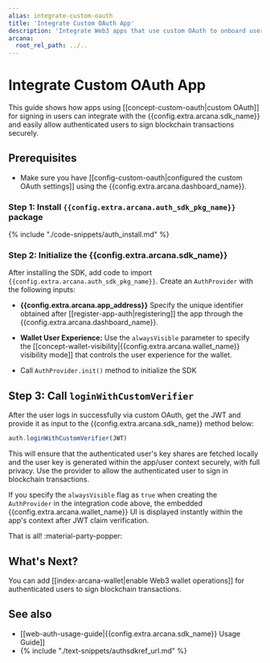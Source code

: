 ```yaml
---
alias: integrate-custom-oauth
title: 'Integrate Custom OAuth App'
description: 'Integrate Web3 apps that use custom OAuth to onboard users and then assign users.'
arcana:
  root_rel_path: ../..
---
```


# Integrate Custom OAuth App

This guide shows how apps using [[concept-custom-oauth|custom OAuth]] for signing in users can integrate with the {{config.extra.arcana.sdk_name}} and easily allow authenticated users to sign blockchain transactions securely.

<!--
[Try Auth Example :material-rocket-launch:](https://9mt0h4.csb.app/){ .md-button .md-button--primary}
-->

## Prerequisites

* Make sure you have [[config-custom-oauth|configured the custom OAuth settings]] using the {{config.extra.arcana.dashboard_name}}.

### Step 1: Install `{{config.extra.arcana.auth_sdk_pkg_name}}` package

{% include "./code-snippets/auth_install.md" %}

### Step 2: Initialize the {{config.extra.arcana.sdk_name}}

After installing the SDK, add code to import `{{config.extra.arcana.auth_sdk_pkg_name}}`. Create an `AuthProvider` with the following inputs:

* **{{config.extra.arcana.app_address}}** Specify the unique identifier obtained after [[register-app-auth|registering]] the app through the {{config.extra.arcana.dashboard_name}}.

* **Wallet User Experience:** Use the `alwaysVisible` parameter to specify the [[concept-wallet-visibility|{{config.extra.arcana.wallet_name}} visibility mode]] that controls the user experience for the wallet.

* Call `AuthProvider.init()` method to initialize the SDK

## Step 3: Call `loginWithCustomVerifier`

After the user logs in successfully via custom OAuth, get the JWT and provide it as input to the {{config.extra.arcana.sdk_name}} method below:

```js
auth.loginWithCustomVerifier(JWT)

```

This will ensure that the authenticated user's key shares are fetched locally and the user key is generated within the app/user context securely, with full privacy. Use the provider to allow the authenticated user to sign in blockchain transactions. 

If you specify the `alwaysVisible` flag as `true` when creating the `AuthProvider` in the integration code above, the embedded {{config.extra.arcana.wallet_name}} UI is displayed instantly within the app's context after JWT claim verification.

That is all! :material-party-popper:

## What's Next?

You can add [[index-arcana-wallet|enable Web3 wallet operations]] for authenticated users to sign blockchain transactions.

## See also

* [[web-auth-usage-guide|{{config.extra.arcana.sdk_name}} Usage Guide]]
* {% include "./text-snippets/authsdkref_url.md" %}
